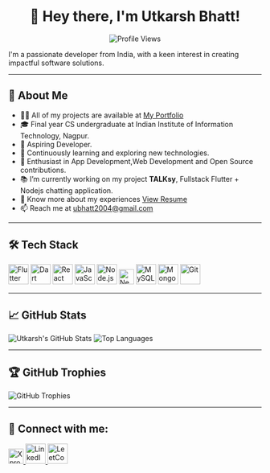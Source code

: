 <h1 align="center">👋 Hey there, I'm Utkarsh Bhatt!</h1>

<p align="center">
  <img src="https://komarev.com/ghpvc/?username=UKbhatt&color=blue" alt="Profile Views"/>
</p>


I'm a passionate developer from India, with a keen interest in creating impactful software solutions.

---

## 🚀 About Me

- 👨‍💻  All of my projects are available at [My Portfolio](https://portfolio-six-tau-60.vercel.app/)
- 🎓 Final year CS undergraduate at Indian Institute of Information Technology, Nagpur.
- 💼 Aspiring Developer.
- 🌱 Continuously learning and exploring new technologies.
- 🧠 Enthusiast in App Development,Web Development and Open Source contributions.
- 📚 I’m currently working on my project **TALKsy**, Fullstack Flutter + Nodejs chatting application.
- 📄 Know more about my experiences [View Resume](https://drive.google.com/drive/folders/1kaxkGnTFg4pzIma1pS11vlWqB4Wx1Auy?usp=drive_link)
- 📫 Reach me at [ubhatt2004@gmail.com](mailto:ubhatt2004@gmail.com)

---

## 🛠️ Tech Stack
<p align="left">
  <img src="https://img.icons8.com/color/48/flutter.png" alt="Flutter" width="40" />
  <img src="https://img.icons8.com/color/48/dart.png" alt="Dart" width="40" />
  <img src="https://img.icons8.com/color/48/react-native.png" alt="React" width="40" />
  <img src="https://img.icons8.com/color/48/javascript.png" alt="JavaScript" width="40" />
  <img src="https://img.icons8.com/color/48/nodejs.png" alt="Node.js" width="40" />
<!--   <img src="https://cdn.jsdelivr.net/gh/devicons/devicon/icons/nextjs/nextjs-original.svg" alt="Next.js" width="40"/> -->
  <img src="https://cdn.jsdelivr.net/gh/devicons/devicon/icons/nextjs/nextjs-original.svg" alt="Next.js" width="30"/>
  <img src="https://img.icons8.com/color/48/mysql-logo.png" alt="MySQL" width="40" />
  <img src="https://img.icons8.com/color/48/mongodb.png" alt="MongoDB" width="40" />
  <img src="https://img.icons8.com/color/48/git.png" alt="Git" width="40" />
  

</p>

---


## 📈 GitHub Stats

![Utkarsh's GitHub Stats](https://github-readme-stats.vercel.app/api?username=UKbhatt&show_icons=true&theme=radical)
![Top Languages](https://github-readme-stats.vercel.app/api/top-langs/?username=UKbhatt&layout=compact&theme=radical)

---

## 🏆 GitHub Trophies

![GitHub Trophies](https://github-profile-trophy.vercel.app/?username=UKbhatt&theme=radical)

---

## 🤝 Connect with me:

<a href="https://x.com/utkarsh_B2004" target="_blank">
  <img src="https://img.shields.io/badge/X-000000?style=for-the-badge" alt="X profile" width="30" />
</a>

<a href="https://www.linkedin.com/in/utkarsh-bhatt-183325261/">
  <img src="https://img.icons8.com/color/48/000000/linkedin.png" alt="LinkedIn" width="40"/>
</a>
<a href="https://leetcode.com/u/ukbhatt/">
  <img src="https://upload.wikimedia.org/wikipedia/commons/1/19/LeetCode_logo_black.png" alt="LeetCode" width="40"/>
</a>


